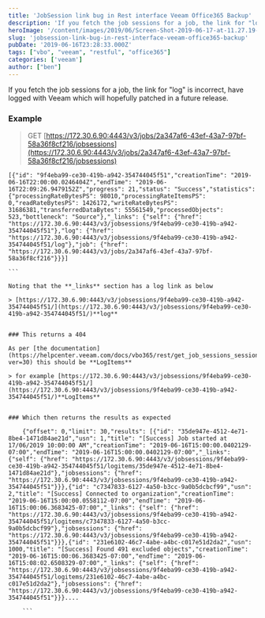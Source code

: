 ```yaml
---
title: 'JobSession link bug in Rest interface Veeam Office365 Backup'
description: 'If you fetch the job sessions for a job, the link for "log" is incorrect, have logged with Veeam which will hopefully patched in a future release.'
heroImage: '/content/images/2019/06/Screen-Shot-2019-06-17-at-11.27.19-AM.png'
slug: 'jobsession-link-bug-in-rest-interface-veeam-office365-backup'
pubDate: '2019-06-16T23:28:33.000Z'
tags: ["vbo", "veeam", "restful", "office365"] 
categories: ['veeam']
author: ["ben"]
---
```


If you fetch the job sessions for a job, the link for "log" is incorrect, have logged with Veeam which will hopefully patched in a future release.

### Example

> GET [https://172.30.6.90:4443/v3/jobs/2a347af6-43ef-43a7-97bf-58a36f8cf216/jobsessions](https://172.30.6.90:4443/v3/jobs/2a347af6-43ef-43a7-97bf-58a36f8cf216/jobsessions)

    [{"id": "9f4eba99-ce30-419b-a942-354744045f51","creationTime": "2019-06-16T22:00:00.0246404Z","endTime": "2019-06-16T22:09:26.9479152Z","progress": 21,"status": "Success","statistics": {"processingRateBytesPS": 98010,"processingRateItemsPS": 0,"readRateBytesPS": 1426172,"writeRateBytesPS": 31686381,"transferredDataBytes": 55561549,"processedObjects": 523,"bottleneck": "Source"},"_links": {"self": {"href": "https://172.30.6.90:4443/v3/jobsessions/9f4eba99-ce30-419b-a942-354744045f51"},"log": {"href": "https://172.30.6.90:4443/v3/jobsessions/9f4eba99-ce30-419b-a942-354744045f51/log"},"job": {"href": "https://172.30.6.90:4443/v3/jobs/2a347af6-43ef-43a7-97bf-58a36f8cf216"}}}]
    
    ```
    
    Noting that the **_links** section has a log link as below
    
    > [https://172.30.6.90:4443/v3/jobsessions/9f4eba99-ce30-419b-a942-354744045f51/](https://172.30.6.90:4443/v3/jobsessions/9f4eba99-ce30-419b-a942-354744045f51/)**log**
    
    
    ### This returns a 404
    
    As per [the documentation](https://helpcenter.veeam.com/docs/vbo365/rest/get_job_sessions_session_id_log_items.html?ver=30) this should be **LogItems**
    
    > for example [https://172.30.6.90:4443/v3/jobsessions/9f4eba99-ce30-419b-a942-354744045f51/](https://172.30.6.90:4443/v3/jobsessions/9f4eba99-ce30-419b-a942-354744045f51/)**LogItems**
    
    
    ### Which then returns the results as expected
    
        {"offset": 0,"limit": 30,"results": [{"id": "35de947e-4512-4e71-8be4-1471d84ae21d","usn": 1,"title": "[Success] Job started at 17/06/2019 10:00:00 AM","creationTime": "2019-06-16T15:00:00.0402129-07:00","endTime": "2019-06-16T15:00:00.0402129-07:00","_links": {"self": {"href": "https://172.30.6.90:4443/v3/jobsessions/9f4eba99-ce30-419b-a942-354744045f51/logitems/35de947e-4512-4e71-8be4-1471d84ae21d"},"jobsessions": {"href": "https://172.30.6.90:4443/v3/jobsessions/9f4eba99-ce30-419b-a942-354744045f51"}}},{"id": "c7347833-6127-4a50-b3cc-9a0b5dcbcf99","usn": 2,"title": "[Success] Connected to organization","creationTime": "2019-06-16T15:00:00.0558112-07:00","endTime": "2019-06-16T15:00:06.3683425-07:00","_links": {"self": {"href": "https://172.30.6.90:4443/v3/jobsessions/9f4eba99-ce30-419b-a942-354744045f51/logitems/c7347833-6127-4a50-b3cc-9a0b5dcbcf99"},"jobsessions": {"href": "https://172.30.6.90:4443/v3/jobsessions/9f4eba99-ce30-419b-a942-354744045f51"}}},{"id": "231e6102-46c7-4abe-a4bc-c017e51d2da2","usn": 1000,"title": "[Success] Found 491 excluded objects","creationTime": "2019-06-16T15:00:06.3683425-07:00","endTime": "2019-06-16T15:08:02.6508329-07:00","_links": {"self": {"href": "https://172.30.6.90:4443/v3/jobsessions/9f4eba99-ce30-419b-a942-354744045f51/logitems/231e6102-46c7-4abe-a4bc-c017e51d2da2"},"jobsessions": {"href": "https://172.30.6.90:4443/v3/jobsessions/9f4eba99-ce30-419b-a942-354744045f51"}}}....
        
        ```
        
    
    

